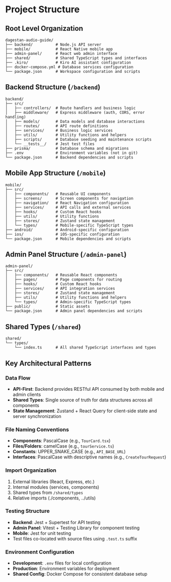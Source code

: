 # Project Structure

## Root Level Organization
```
dagestan-audio-guide/
├── backend/          # Node.js API server
├── mobile/           # React Native mobile app
├── admin-panel/      # React web admin interface
├── shared/           # Shared TypeScript types and interfaces
├── .kiro/            # Kiro AI assistant configuration
├── docker-compose.yml # Database services configuration
└── package.json      # Workspace configuration and scripts
```

## Backend Structure (`/backend`)
```
backend/
├── src/
│   ├── controllers/  # Route handlers and business logic
│   ├── middleware/   # Express middleware (auth, CORS, error handling)
│   ├── models/       # Data models and database interactions
│   ├── routes/       # API route definitions
│   ├── services/     # Business logic services
│   ├── utils/        # Utility functions and helpers
│   ├── scripts/      # Database seeding and maintenance scripts
│   └── __tests__/    # Jest test files
├── prisma/           # Database schema and migrations
├── .env              # Environment variables (not in git)
└── package.json      # Backend dependencies and scripts
```

## Mobile App Structure (`/mobile`)
```
mobile/
├── src/
│   ├── components/   # Reusable UI components
│   ├── screens/      # Screen components for navigation
│   ├── navigation/   # React Navigation configuration
│   ├── services/     # API calls and external services
│   ├── hooks/        # Custom React hooks
│   ├── utils/        # Utility functions
│   ├── stores/       # Zustand state management
│   └── types/        # Mobile-specific TypeScript types
├── android/          # Android-specific configuration
├── ios/              # iOS-specific configuration
└── package.json      # Mobile dependencies and scripts
```

## Admin Panel Structure (`/admin-panel`)
```
admin-panel/
├── src/
│   ├── components/   # Reusable React components
│   ├── pages/        # Page components for routing
│   ├── hooks/        # Custom React hooks
│   ├── services/     # API integration services
│   ├── stores/       # Zustand state management
│   ├── utils/        # Utility functions and helpers
│   └── types/        # Admin-specific TypeScript types
├── public/           # Static assets
└── package.json      # Admin panel dependencies and scripts
```

## Shared Types (`/shared`)
```
shared/
└── types/
    └── index.ts      # All shared TypeScript interfaces and types
```

## Key Architectural Patterns

### Data Flow
- **API-First**: Backend provides RESTful API consumed by both mobile and admin clients
- **Shared Types**: Single source of truth for data structures across all components
- **State Management**: Zustand + React Query for client-side state and server synchronization

### File Naming Conventions
- **Components**: PascalCase (e.g., `TourCard.tsx`)
- **Files/Folders**: camelCase (e.g., `tourService.ts`)
- **Constants**: UPPER_SNAKE_CASE (e.g., `API_BASE_URL`)
- **Interfaces**: PascalCase with descriptive names (e.g., `CreateTourRequest`)

### Import Organization
1. External libraries (React, Express, etc.)
2. Internal modules (services, components)
3. Shared types from `/shared/types`
4. Relative imports (./components, ../utils)

### Testing Structure
- **Backend**: Jest + Supertest for API testing
- **Admin Panel**: Vitest + Testing Library for component testing
- **Mobile**: Jest for unit testing
- Test files co-located with source files using `.test.ts` suffix

### Environment Configuration
- **Development**: `.env` files for local configuration
- **Production**: Environment variables for deployment
- **Shared Config**: Docker Compose for consistent database setup
